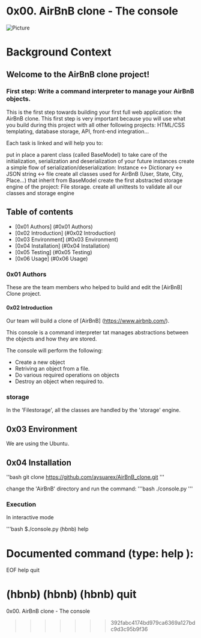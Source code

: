 # 0x00. AirBnB clone - The console

![Picture](https://www.google.com/url?sa=i&url=https%3A%2F%2Fwww.mavencluster.com%2Fblog%2Fbuild-app-like-airbnb%2F&psig=AOvVaw3bnow3NRh4lq19Y_bf374R&ust=1692465004721000&source=images&cd=vfe&opi=89978449&ved=0CBAQjRxqFwoTCKDKts3Z5oADFQAAAAAdAAAAABAJ)

# Background Context

## Welcome to the AirBnB clone project!

### First step: Write a command interpreter to manage your AirBnB objects.

This is the first step towards building your first full web application: the AirBnB clone. This first step is very important because you will use what you build during this project with all other following projects: HTML/CSS templating, database storage, API, front-end integration…

Each task is linked and will help you to:

put in place a parent class (called BaseModel) to take care of the initialization, serialization and deserialization of your future instances
create a simple flow of serialization/deserialization: Instance <-> Dictionary <-> JSON string <-> file
create all classes used for AirBnB (User, State, City, Place…) that inherit from BaseModel
create the first abstracted storage engine of the project: File storage.
create all unittests to validate all our classes and storage engine

## Table of contents

* [0x01 Authors] (#0x01 Authors)
* [0x02 Introduction] (#0x02 Introduction)
* [0x03 Environment] (#0x03 Environment)
* [0x04 Installation] (#0x04 Installation)
* [0x05 Testing] (#0x05 Testing)
* [0x06 Usage] (#0x06 Usage)

### 0x01 Authors
These are the team members who helped to build and edit the [AirBnB] Clone project.

#### 0x02 Introduction

Our  team will build a clone of [AirBnB] (https://www.airbnb.com/).

This console is a command interpreter tat manages abstractions between the objects and how they are stored.

The console will perform the following:
* Create a new object
* Retriving an object from a file.
* Do various required operations on objects
* Destroy an object when required to.


### storage
In the 'Filestorage', all the classes are handled by the 'storage' engine.

## 0x03 Environment
We are using the Ubuntu.
 
## 0x04 Installation
''bash
git clone https://github.com/aysuarex/AirBnB_clone.git
'''

change the 'AirBnB' directory and run the command:
'''bash
 ./console.py
'''

### Execution
In interactive mode

'''bash
$./console.py
(hbnb) help

Documented command (type: help <topic>):
========================================

EOF help quit

(hbnb)
(hbnb)
(hbnb) quit
=======
0x00. AirBnB clone - The console
>>>>>>> 392fabc4174bd979ca6369a127bdc9d3c95b9f36
